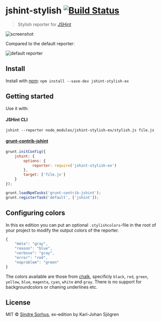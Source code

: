 # jshint-stylish [![Build Status](https://secure.travis-ci.org/karl-sjogren/jshint-stylish-ex.png?branch=master)](http://travis-ci.org/sindresorhus/jshint-stylish)

> Stylish reporter for [JSHint](https://github.com/jshint/jshint)

![screenshot](screenshot.png)

Compared to the default reporter:

![default reporter](screenshot-default-formatter.png)


## Install

Install with [npm](https://npmjs.org/package/jshint-stylish): `npm install --save-dev jshint-stylish-ex`


## Getting started

Use it with:

#### JSHint CLI

```
jshint --reporter node_modules/jshint-stylish-ex/stylish.js file.js
```

#### [grunt-contrib-jshint](https://github.com/gruntjs/grunt-contrib-jshint)

```js
grunt.initConfig({
	jshint: {
		options: {
			reporter: require('jshint-stylish-ex')
		},
		target: ['file.js']
	}
});

grunt.loadNpmTasks('grunt-contrib-jshint');
grunt.registerTask('default', ['jshint']);
```

## Configuring colors

In this ex edition you can put an optional `.stylishcolors`-file in the root of your project to modify the output colors of the reporter.

```js
{
    "meta": "gray",
    "reason": "blue",
    "verbose": "gray",
    "error": "red",
    "noproblem": "green"
}
```

The colors available are those from [chalk](https://github.com/sindresorhus/chalk), specificly `black`, `red`, `green`, `yellow`, `blue`, `magenta`, `cyan`, `white` and `gray`. There is no support for backgroundcolors or chaning underlines etc.

## License

MIT © [Sindre Sorhus](http://sindresorhus.com), ex-edition by Karl-Johan Sjögren
